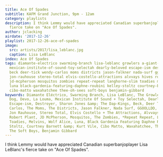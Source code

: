 ```yaml
---
title: Ace Of Spades
subtitle: KAFM Grand Junction, 9pm - 12am
category: playlists
description: I think Lemmy would have appreciated Canadian superbanjoplayer Lisa LeBlanc's
  fierce take on "Ace Of Spades".
author: jclacking
airdate: '2017-12-26'
playlist: 2017-12-26-ace-of-spades
image:
  src: artists/2017/lisa_leblanc.jpg
  caption: Lisa LeBlanc
index: Ace Of Spades
tags: diamante-electrico swarming-branch lisa-leblanc growlers a-giant-dog devo la-louma
  mexican-institute-of-sound-toy-selectah dearly-beloved escape-ism destroyer sharon-jones-dap-kings
  beck deer-tick wendy-carlos moms districts jason-falkner nada-surf ggoolldd sugarcubes
  jon-rauhouse stereo-total elvis-costello-attractions alvvays hives robert-plant
  jd-mcpherson mosquitos zombies repeat-repeat langhorne-slim toadies melvins wolf-alice
  luna black-gardenia-featuring-daphne-roubini kelley-stoltz courtney-barnett-kurt-vile
  cibo-matto waxahatchee thee-oh-sees soft-boys benjamin-gibbard
keywords: Diamante Eléctrico, Swarming Branch, Lisa LeBlanc, The Growlers, A Giant
  Dog, Devo, La Louma, Mexican Institute Of Sound + Toy Selectah, Dearly Beloved,
  Escape-ism, Destroyer, Sharon Jones &amp; The Dap-Kings, Beck, Deer Tick, Wendy
  Carlos, The Moms, The Districts, Jason Falkner, Nada Surf, GGOOLLDD, Sugarcubes,
  Jon Rauhouse, Stereo Total, Elvis Costello + The Attractions, Alvvays, The Hives,
  Robert Plant, JD McPherson, Mosquitos, The Zombies, *Repeat Repeat, Langhorne Slim,
  Toadies, Melvins, Wolf Alice, Luna, Black Gardenia Featuring Daphne Roubini, Kelley
  Stoltz, Courtney Barnett &amp; Kurt Vile, Cibo Matto, Waxahatchee, Thee Oh Sees,
  The Soft Boys, Benjamin Gibbard
---
```

I think Lemmy would have appreciated Canadian superbanjoplayer Lisa LeBlanc's fierce take on "Ace Of Spades".
